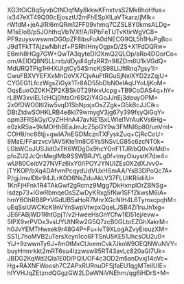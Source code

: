 XG3tOiC8q5yvbCtNDqfMy8kkwKFnxtvsS2Mk6hoHfus=
ix347eXT49Q00cEjosztU2mFhESpXlLaVTkarz/jMIk=
rWfdM+jeAJ/Rl6mQRm12FF09vhmq7CZSL8Y0kmsALDg=
M1sEloB/p5JOhthqVb1VXf/A/RPbFeTUTvKtirWgVC8=
PF9zuysvwswmOG0pZF8ibsFoA0dNECG9QL5h1HuPgBo=
J9dTFkTTAjzwNbhzf+PSRhIHnyOgpxD/2S+X1FdDQRw=
E6mh8HGg7GW+QwTA3qyteDIOXmQ2QLOp/aRo4DGorCo=
om/AEIDQ8NSLLnrb/dDydI4gfzRR2n98ZDm6U1kVGdQ=
MdURQTPig1HHXUIgtCy54SmcKjS98LIJftRnq7gsy1I=
CwuFBXVYEFXxMnDoVX7CjvAuFtRGuSjNxlXYD2zZqjU=
CYGEG1LfczWgsZiGyk1Tr8AD55bDbN0eIAqUYoUjKoM=
OqsEuoOZ0KHZP2KBSk0T29hkvUcpg+TB9CoDAS4q+hY=
rL8W3xviEL1cHCj0htsOr6St2iY4GoJJnEj3deuyOPM=
2x0fDWO0ltI2iw5vqD1SbNpsjxOsZZgk+G5kBcJJCik=
DBtZtdwSOHKLRB4e8kl79wmygV3jg67y399fsyQiGqY=
opm3FRSkGy/CyZHHnA47avNE1SxLWIel1VrAuKVs6Hg=
e0zkRSa+9kMOHhBEaJmJcZ5pGY9w3FMNl6p80/unVmI=
COH9/nc66tjj+gwlA7nEGDMcznTXFyskZuq+CjRcCoU=
8MaE/FFarzvcv1AV5Kte1m8C6Ys5NSvLG85c6zcNT0k=
LGbWCoJUSJidGxTK6WDgDx9hcYOnF1TJRibQ0vXrMdI=
pfoZU2JcQnMeglMb9SSWBRJYLg0f+tmyOiuystK7dw4=
wU/80CeibV27NVFz6IxY0/iPOYJYNUlZEs0X2dXJvv0=
jTYKOP/bXq4DAfvmPcqydUdVUxHSmAA/YsB3DPoQc7A=
P/gjJmvIDbr94JLrK0O6NsZduAkLV37FLUIKRiidiiU=
1KnFjHFnk1R4TAkGwf2gRcmz9Mgg7DkHxnpIOrZBNSg=
lsdzp73+lGwRbmqeGsSZwDyKRxg5fKw1SFfZkwsM6iA=
hmY6OhRB8P+VGdUB5aHoR7MnrXGcNIH4L6TymxcpqhM=
uEqSsiUWCKcK9nVYnSwpVtwpxQqeLJSB4Zi1ruJn1xg=
JE6FABjWD1RhtGpjT/v2HweeHsGnYCfw1ID51ej/evw=
5IPX9vrPVOx3vsUYUtNRw2G5Q7zcB0GLtoEZGhXakrM=
h0JvYEMTHwxek9r48G4P+Fu+ivT9XLogAZvyEiouzXM=
SS1L7hoMVB2uTersXcyn1co6FTSnU5KE51JhcsOU2u0=
YiJ+9zwwnTy6J+fm0tMxCUoemCvk7JkoW9OEQNWuNVY=
buyHmnrkkt2mRT6su4Izzwsw95RT43avLc820aGI7Uk=
JBDG2KqWd2Qla1E0D/PQlUOF4c3OD2m5anDvxj14oVc=
Hg+RAXNFWoosh7CZAPxRURnuDFSjfaEU1qgMTeilUIE=
hlYVHJqZEtzndQGgzGW2LDeWNiVNEhrn/qg6iHDrS+M=
